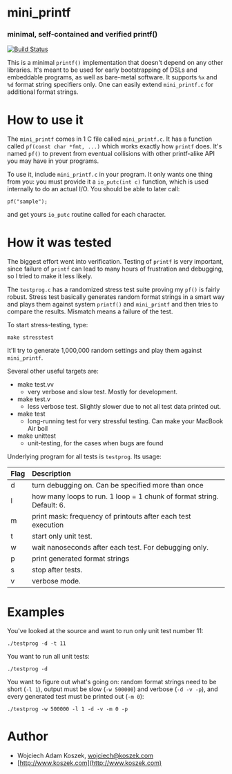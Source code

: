 # mini_printf
### minimal, self-contained and verified printf()

[![Build Status](https://travis-ci.org/wkoszek/mini_printf.svg)](https://travis-ci.org/wkoszek/mini_printf)

This is a minimal `printf()` implementation that doesn't depend on any other
libraries. It's meant to be used for early bootstrapping of DSLs and
embeddable programs, as well as bare-metal software. It supports `%x` and
`%d` format string specifiers only. One can easily extend `mini_printf.c`
for additional format strings.

# How to use it

The `mini_printf` comes in 1 C file called `mini_printf.c`. It has a
function called `pf(const char *fmt, ...)` which works exactly how `printf`
does. It's named `pf()` to prevent from eventual collisions with other
printf-alike API you may have in your programs.

To use it, include `mini_printf.c` in your program. It only wants one thing
from you: you must provide it a `io_putc(int c)` function, which is used
internally to do an actual I/O. You should be able to later call:

	pf("sample");

and get yours `io_putc` routine called for each character.

# How it was tested

The biggest effort went into verification. Testing of `printf` is very
important, since failure of `printf` can lead to many hours of frustration
and debugging, so I tried to make it less likely.

The `testprog.c` has a randomized stress test suite proving my `pf()` is
fairly robust. Stress test basically generates random format strings in a
smart way and plays them against system `printf()` and `mini_printf` and
then tries to compare the results. Mismatch means a failure of the test.

To start stress-testing, type:

	make stresstest

It'll try to generate 1,000,000 random settings and play them against
`mini_printf`.

Several other useful targets are:

- make test.vv
  - very verbose and slow test. Mostly for development.
- make test.v
  - less verbose test. Slightly slower due to not all test data printed out.
- make test
  - long-running test for very stressful testing. Can make your MacBook Air
    boil
- make unittest
  - unit-testing, for the cases when bugs are found

Underlying program for all tests is `testprog`. Its usage:

Flag    | Description
:-------|:-------------------------------------------------
d       | turn debugging on. Can be specified more than once
l <num> | how many loops to run. 1 loop = 1 chunk of format string. Default: 6.
m       | print mask: frequency of printouts after each test execution
t <num> | start only <num> unit test.
w <num> | wait <num> nanoseconds after each test. For debugging only.
p       | print generated format strings
s <num> | stop after <num> tests.
v       | verbose mode.

# Examples

You've looked at the source and want to run only unit test number 11:

	./testprog -d -t 11

You want to run all unit tests:

	./testprog -d

You want to figure out what's going on: random format strings need to be
short (`-l 1`), output must be slow (`-w 500000`) and verbose (`-d -v -p`), and
every generated test must be printed out (`-m 0`):

	./testprog -w 500000 -l 1 -d -v -m 0 -p

# Author

- Wojciech Adam Koszek, [wojciech@koszek.com](mailto:wojciech@koszek.com)
- [http://www.koszek.com](http://www.koszek.com)
